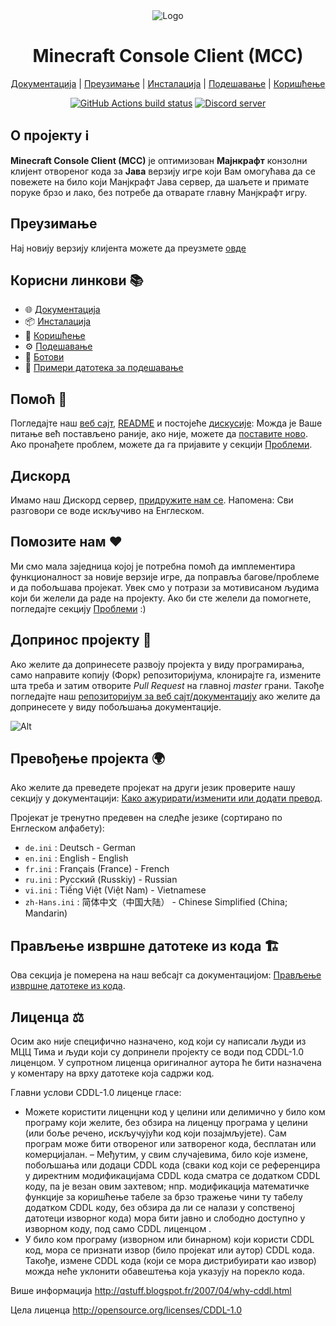 <div align="center">

<img src="https://i.pics.rs/LLDhE.png" alt="Logo"/>

# Minecraft Console Client (MCC)

[Документација](https://mccteam.github.io/) | [Преузимање](#download) | [Инсталација](https://mccteam.github.io/guide/installation.html) | [Подешавање](https://mccteam.github.io/guide/configuration.html) | [Коришћење](https://mccteam.github.io/guide/usage.html)

[![GitHub Actions build status](https://github.com/MCCTeam/Minecraft-Console-Client/actions/workflows/build-and-release.yml/badge.svg)](https://github.com/MCCTeam/Minecraft-Console-Client/releases/latest) <a href="https://discord.gg/sfBv4TtpC9"><img src="https://img.shields.io/discord/1018553894831403028?color=5865F2&logo=discord&logoColor=white" alt="Discord server" /></a>

</div>

## **О пројекту ℹ️**

**Minecraft Console Client (MCC)** је оптимизован **Мајнкрафт** конзолни клијент отвореног кода за **Јава** верзију игре који Вам омогућава да се повежете на било који Манјкрафт Јава сервер, да шаљете и примате поруке брзо и лако, без потребе да отварате главну Манјкрафт игру.

## Преузимање

Нај новију верзију клијента можете да преузмете [овде](https://github.com/MCCTeam/Minecraft-Console-Client/releases/latest)

## Корисни линкови 📚

-   🌐 [Документација](https://mccteam.github.io/)
-   📦 [Инсталација](https://mccteam.github.io/guide/installation.html)
-   📖 [Коришћење](https://mccteam.github.io/guide/usage.html)
-   ⚙️ [Подешавање](https://mccteam.github.io/guide/configuration.html)
-   🤖 [Ботови](https://mccteam.github.io/guide/chat-bots.html)
-   📝 [Примери датотека за подешавање](MinecraftClient/config/)

## Помоћ 🙋

Погледајте наш [веб сајт](https://mccteam.github.io/), [README](https://github.com/MCCTeam/Minecraft-Console-Client/tree/master/MinecraftClient/config#minecraft-console-client-user-manual) и постојеће [дискусије](https://github.com/MCCTeam/Minecraft-Console-Client/discussions): Можда је Ваше питање већ постављено раније, ако није, можете да [поставите ново](https://github.com/MCCTeam/Minecraft-Console-Client/discussions/new). Ако пронађете проблем, можете да га пријавите у секцији [Проблеми](https://github.com/MCCTeam/Minecraft-Console-Client/issues).

## Дискорд

Имамо наш Дискорд сервер, [придружите нам се](https://discord.gg/sfBv4TtpC9).
Напомена: Сви разговори се воде искључиво на Енглеском.

## Помозите нам ❤️

Ми смо мала заједница којој је потребна помоћ да имплементира функционалност за новије верзије игре, да поправља багове/проблеме и да побољшава пројекат. Увек смо у потрази за мотивисаном људима који би желели да раде на пројекту. Ако би сте желели да помогнете, погледајте секцију [Проблеми](https://github.com/MCCTeam/Minecraft-Console-Client/issues?q=is%3Aissue+is%3Aopen+label%3Awaiting-for%3Acontributor) :)

## Допринос пројекту 📝

Ако желите да допринесете развоју пројекта у виду програмирања, само направите копију (Форк) репозиторијума, клонирајте га, измените шта треба и затим отворите _Pull Request_ на главној _master_ грани.
Такође погледајте наш [репозиторијум за веб сајт/документацију](https://github.com/MCCTeam/MCCTeam.github.io) ако желите да допринесете у виду побољшања документације.

![Alt](https://repobeats.axiom.co/api/embed/c8a6c7c47fde8fcbe3727a21eab46e6b39dff60d.svg "Repobeats analytics image")

## Превођење пројекта 🌍

Ako желите да преведете пројекат на други језик проверите нашу секцију у документацији: [Како ажурирати/изменити или додати превод](https://mccteam.github.io/guide/contibuting.html#translations).

Пројекат је тренутно предевен на следће језике (сортирано по Енглеском алфабету):
  * `de.ini` : Deutsch - German
  * `en.ini` : English - English
  * `fr.ini` : Français (France) - French
  * `ru.ini` : Русский (Russkiy) - Russian
  * `vi.ini` : Tiếng Việt (Việt Nam) - Vietnamese
  * `zh-Hans.ini` : 简体中文（中国大陆） - Chinese Simplified (China; Mandarin)
  
## Прављење извршне датотеке из кода 🏗️

Ова секција је померена на наш вебсајт са документацијом: [Прављење извршне датотеке из кода](https://mccteam.github.io/guide/installation.html#building-from-the-source-code).

## Лиценца ⚖️

Осим ако није специфично назначено, код који су написали људи из МЦЦ Тима и људи који су допринели пројекту се води под CDDL-1.0 лиценцом. У супротном лиценца оригиналног аутора ће бити назначена у коментару на врху датотеке која садржи код.

Главни услови CDDL-1.0 лиценце гласе:

- Можете користити лиценцни код у целини или делимично у било ком програму који желите, без обзира на лиценцу програма у целини (или боље речено, искључујући код који позајмљујете). Сам програм може бити отвореног или затвореног кода, бесплатан или комерцијалан.
– Међутим, у свим случајевима, било које измене, побољшања или додаци CDDL кода (сваки код који се референцира у директним модификацијама CDDL кода сматра се додатком CDDL коду, па је везан овим захтевом; нпр. модификација математичке функције за коришћење табеле за брзо тражење чини ту табелу додатком CDDL коду, без обзира да ли се налази у сопственој датотеци изворног кода) мора бити јавно и слободно доступно у изворном коду, под само CDDL лиценцом .
- У било ком програму (изворном или бинарном) који користи CDDL код, мора се признати извор (било пројекат или аутор) CDDL кода. Такође, измене CDDL кода (који се мора дистрибуирати као извор) можда неће уклонити обавештења која указују на порекло кода.


Више информација http://qstuff.blogspot.fr/2007/04/why-cddl.html

Цела лиценца http://opensource.org/licenses/CDDL-1.0
